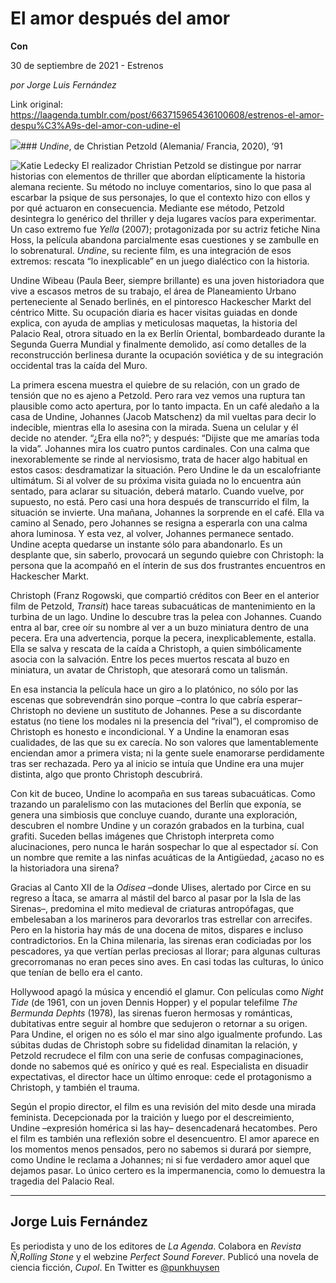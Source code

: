 # El amor después del amor

**Con**

30 de septiembre de 2021 - Estrenos

_por Jorge Luis Fernández_

Link original: https://laagenda.tumblr.com/post/663715965436100608/estrenos-el-amor-despu%C3%A9s-del-amor-con-udine-el

![](https://64.media.tumblr.com/d3274cc92d70098bab209d4795f74ada/a8f5989dfbad544f-e7/s500x750/c31f0a06cdb76adfdc470d172069a8e1cdb9e910.jpg)### *Undine*, de Christian Petzold (Alemania/ Francia, 2020), ‘91

![Katie Ledecky](https://64.media.tumblr.com/e88eac26f12328a066ca62bae30c4338/a8f5989dfbad544f-53/s400x600/21bedb9a5ab758ac4cf50986f46496fe0d688083.jpg)
El realizador Christian Petzold se distingue por narrar historias con elementos de thriller que abordan elípticamente la historia alemana reciente. Su método no incluye comentarios, sino lo que pasa al escarbar la psique de sus personajes, lo que el contexto hizo con ellos y por qué actuaron en consecuencia. Mediante ese método, Petzold desintegra lo genérico del thriller y deja lugares vacíos para experimentar. Un caso extremo fue *Yella* (2007); protagonizada por su actriz fetiche Nina Hoss, la película abandona parcialmente esas cuestiones y se zambulle en lo sobrenatural. *Undine*, su reciente film, es una integración de esos extremos: rescata “lo inexplicable” en un juego dialéctico con la historia.

Undine Wibeau (Paula Beer, siempre brillante) es una joven historiadora que vive a escasos metros de su trabajo, el área de Planeamiento Urbano perteneciente al Senado berlinés, en el pintoresco Hackescher Markt del céntrico Mitte. Su ocupación diaria es hacer visitas guiadas en donde explica, con ayuda de amplias y meticulosas maquetas, la historia del Palacio Real, otrora situado en la ex Berlín Oriental, bombardeado durante la Segunda Guerra Mundial y finalmente demolido, así como detalles de la reconstrucción berlinesa durante la ocupación soviética y de su integración occidental tras la caída del Muro.

La primera escena muestra el quiebre de su relación, con un grado de tensión que no es ajeno a Petzold. Pero rara vez vemos una ruptura tan plausible como acto apertura, por lo tanto impacta. En un café aledaño a la casa de Undine, Johannes (Jacob Matschenz) da mil vueltas para decir lo indecible, mientras ella lo asesina con la mirada. Suena un celular y él decide no atender. “¿Era ella no?”; y después: “Dijiste que me amarías toda la vida”. Johannes mira los cuatro puntos cardinales. Con una calma que inexorablemente se rinde al nerviosismo, trata de hacer algo habitual en estos casos: desdramatizar la situación. Pero Undine le da un escalofriante ultimátum. Si al volver de su próxima visita guiada no lo encuentra aún sentado, para aclarar su situación, deberá matarlo. Cuando vuelve, por supuesto, no está. Pero casi una hora después de transcurrido el film, la situación se invierte. Una mañana, Johannes la sorprende en el café. Ella va camino al Senado, pero Johannes se resigna a esperarla con una calma ahora luminosa. Y esta vez, al volver, Johannes permanece sentado. Undine acepta quedarse un instante sólo para abandonarlo. Es un desplante que, sin saberlo, provocará un segundo quiebre con Christoph: la persona que la acompañó en el ínterin de sus dos frustrantes encuentros en Hackescher Markt. 

Christoph (Franz Rogowski, que compartió créditos con Beer en el anterior film de Petzold, *Transit*) hace tareas subacuáticas de mantenimiento en la turbina de un lago. Undine lo descubre tras la pelea con Johannes. Cuando entra al bar, cree oír su nombre al ver a un buzo miniatura dentro de una pecera. Era una advertencia, porque la pecera, inexplicablemente, estalla. Ella se salva y rescata de la caída a Christoph, a quien simbólicamente asocia con la salvación. Entre los peces muertos rescata al buzo en miniatura, un avatar de Christoph, que atesorará como un talismán.

En esa instancia la película hace un giro a lo platónico, no sólo por las escenas que sobrevendrán sino porque –contra lo que cabría esperar– Christoph no deviene un sustituto de Johannes. Pese a su discordante estatus (no tiene los modales ni la presencia del “rival”), el compromiso de Christoph es honesto e incondicional. Y a Undine la enamoran esas cualidades, de las que su ex carecía. No son valores que lamentablemente enciendan amor a primera vista; ni la gente suele enamorarse perdidamente tras ser rechazada. Pero ya al inicio se intuía que Undine era una mujer distinta, algo que pronto Christoph descubrirá. 

Con kit de buceo, Undine lo acompaña en sus tareas subacuáticas. Como trazando un paralelismo con las mutaciones del Berlín que exponía, se genera una simbiosis que concluye cuando, durante una exploración, descubren el nombre Undine y un corazón grabados en la turbina, cual grafiti. Suceden bellas imágenes que Christoph interpreta como alucinaciones, pero nunca le harán sospechar lo que al espectador sí. Con un nombre que remite a las ninfas acuáticas de la Antigüedad, ¿acaso no es la historiadora una sirena? 

Gracias al Canto XII de la *Odisea* –donde Ulises, alertado por Circe en su regreso a Ítaca, se amarra al mástil del barco al pasar por la Isla de las Sirenas–, predomina el mito medieval de criaturas antropófagas, que embelesaban a los marineros para devorarlos tras estrellar con arrecifes. Pero en la historia hay más de una docena de mitos, dispares e incluso contradictorios. En la China milenaria, las sirenas eran codiciadas por los pescadores, ya que vertían perlas preciosas al llorar; para algunas culturas grecorromanas no eran peces sino aves. En casi todas las culturas, lo único que tenían de bello era el canto. 

Hollywood apagó la música y encendió el glamur. Con películas como *Night Tide* (de 1961, con un joven Dennis Hopper) y el popular telefilme *The Bermunda Dephts* (1978), las sirenas fueron hermosas y románticas, dubitativas entre seguir al hombre que sedujeron o retornar a su origen. Para Undine, el origen no es sólo el mar sino algo igualmente profundo. Las súbitas dudas de Christoph sobre su fidelidad dinamitan la relación, y Petzold recrudece el film con una serie de confusas compaginaciones, donde no sabemos qué es onírico y qué es real. Especialista en disuadir expectativas, el director hace un último enroque: cede el protagonismo a Christoph, y también el trauma. 

Según el propio director, el film es una revisión del mito desde una mirada feminista. Decepcionada por la traición y luego por el descreimiento, Undine –expresión homérica si las hay– desencadenará hecatombes. Pero el film es también una reflexión sobre el desencuentro. El amor aparece en los momentos menos pensados, pero no sabemos si durará por siempre, como Undine le reclama a Johannes; ni si fue verdadero amor aquel que dejamos pasar. Lo único certero es la impermanencia, como lo demuestra la tragedia del Palacio Real.

  




---

Jorge Luis Fernández
--------------------

 Es periodista y uno de los editores de *La Agenda*. Colabora en *Revista Ñ*,*Rolling Stone* y el webzine *Perfect Sound Forever*. Publicó una novela de ciencia ficción, *Cupol*. En Twitter es [@punkhuysen](https://twitter.com/punkhuysen)

